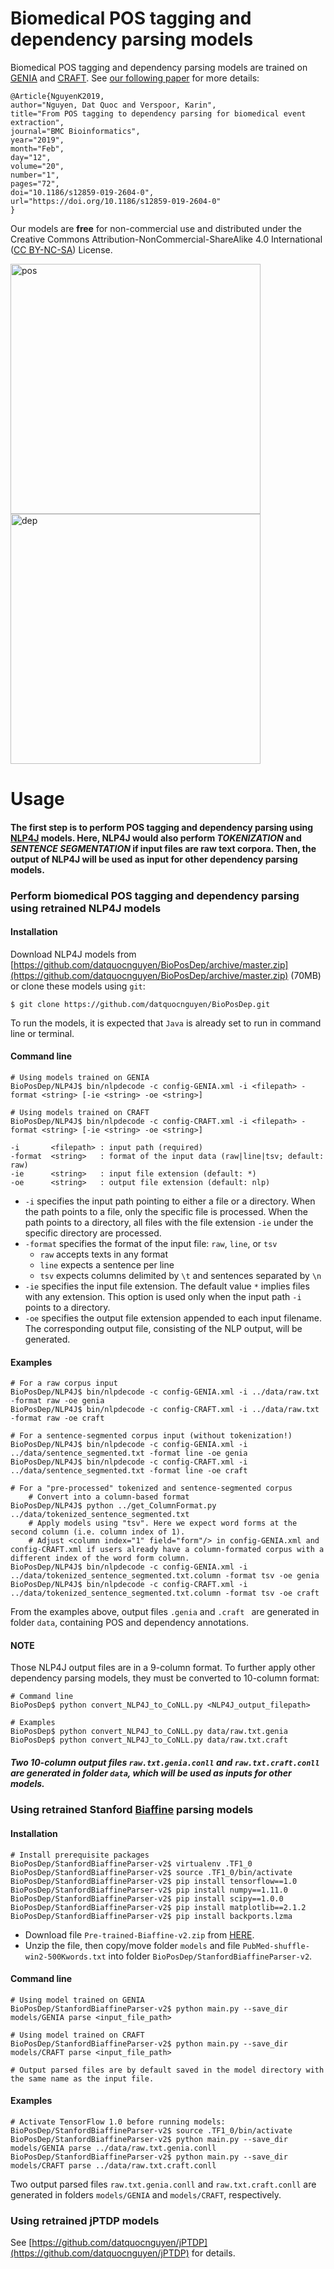 
# Biomedical POS tagging and dependency parsing models

Biomedical POS tagging and dependency parsing models are trained on  [GENIA](http://www.geniaproject.org/) and [CRAFT](http://BioPosDep-corpora.sourceforge.net/CRAFT/). See [our following paper](https://arxiv.org/abs/1808.03731) for more details:

	@Article{NguyenK2019,
	author="Nguyen, Dat Quoc and Verspoor, Karin",
	title="From POS tagging to dependency parsing for biomedical event extraction",
	journal="BMC Bioinformatics",
	year="2019",
	month="Feb",
	day="12",
	volume="20",
	number="1",
	pages="72",
	doi="10.1186/s12859-019-2604-0",
	url="https://doi.org/10.1186/s12859-019-2604-0"
	}
    
Our models are **free** for non-commercial use and distributed under the Creative Commons Attribution-NonCommercial-ShareAlike 4.0 International ([CC BY-NC-SA](https://creativecommons.org/licenses/by-nc-sa/4.0/)) License. 

<img width="400" alt="pos" src="https://user-images.githubusercontent.com/2412555/53179172-c9de7500-3625-11e9-90ac-17fe3ca016b0.png"> <img width="400" alt="dep" src="https://user-images.githubusercontent.com/2412555/53179163-c6e38480-3625-11e9-954d-9676730e7b27.png">

# Usage 

#### The first step is to perform POS tagging and dependency parsing using [NLP4J](https://emorynlp.github.io/nlp4j/) models. Here, NLP4J would also perform _TOKENIZATION_ and _SENTENCE SEGMENTATION_ if input files are raw text corpora. Then, the output of NLP4J will be used as input for other dependency parsing models.

### Perform biomedical POS tagging and dependency parsing using retrained NLP4J models 

#### Installation

Download NLP4J models from [https://github.com/datquocnguyen/BioPosDep/archive/master.zip](https://github.com/datquocnguyen/BioPosDep/archive/master.zip) (70MB) or clone these models using `git`:
    
    $ git clone https://github.com/datquocnguyen/BioPosDep.git
    
To run the models, it is expected that `Java` is already set to run in command line or terminal.

#### Command line 
    
    # Using models trained on GENIA
    BioPosDep/NLP4J$ bin/nlpdecode -c config-GENIA.xml -i <filepath> -format <string> [-ie <string> -oe <string>]
    
    # Using models trained on CRAFT
    BioPosDep/NLP4J$ bin/nlpdecode -c config-CRAFT.xml -i <filepath> -format <string> [-ie <string> -oe <string>]
	
	-i       <filepath> : input path (required)
	-format  <string>   : format of the input data (raw|line|tsv; default: raw)
	-ie      <string>   : input file extension (default: *)
	-oe      <string>   : output file extension (default: nlp)

 - `-i`  specifies the input path pointing to either a file or a directory. When the path points to a file, only the specific file is processed. When the path points to a directory, all files with the file extension  `-ie`  under the specific directory are processed.
 - `-format` specifies the format of the input file: `raw`, `line`, or `tsv`
	 - `raw`  accepts texts in any format
	 - `line`  expects a sentence per line
	 - `tsv`  expects columns delimited by `\t` and sentences separated by `\n`
 - `-ie`  specifies the input file extension. The default value  `*`  implies files with any extension. This option is used only when the input path  `-i`  points to a directory.
 - `-oe`  specifies the output file extension appended to each input filename. The corresponding output file, consisting of the NLP output, will be generated.

#### Examples
	
	# For a raw corpus input
	BioPosDep/NLP4J$ bin/nlpdecode -c config-GENIA.xml -i ../data/raw.txt -format raw -oe genia
	BioPosDep/NLP4J$ bin/nlpdecode -c config-CRAFT.xml -i ../data/raw.txt -format raw -oe craft
	
	# For a sentence-segmented corpus input (without tokenization!)
	BioPosDep/NLP4J$ bin/nlpdecode -c config-GENIA.xml -i ../data/sentence_segmented.txt -format line -oe genia
	BioPosDep/NLP4J$ bin/nlpdecode -c config-CRAFT.xml -i ../data/sentence_segmented.txt -format line -oe craft

	# For a "pre-processed" tokenized and sentence-segmented corpus
		# Convert into a column-based format
	BioPosDep/NLP4J$ python ../get_ColumnFormat.py ../data/tokenized_sentence_segmented.txt
		# Apply models using "tsv". Here we expect word forms at the second column (i.e. column index of 1). 
		# Adjust <column index="1" field="form"/> in config-GENIA.xml and config-CRAFT.xml if users already have a column-formated corpus with a different index of the word form column.
	BioPosDep/NLP4J$ bin/nlpdecode -c config-GENIA.xml -i ../data/tokenized_sentence_segmented.txt.column -format tsv -oe genia
	BioPosDep/NLP4J$ bin/nlpdecode -c config-CRAFT.xml -i ../data/tokenized_sentence_segmented.txt.column -format tsv -oe craft
	

From the examples above, output files `.genia` and `.craft ` are generated in folder `data`, containing POS and dependency annotations.  


#### NOTE
Those NLP4J output files are in a 9-column format. To further apply other dependency parsing models, they must be converted to 10-column format:

	# Command line
	BioPosDep$ python convert_NLP4J_to_CoNLL.py <NLP4J_output_filepath>

	# Examples
	BioPosDep$ python convert_NLP4J_to_CoNLL.py data/raw.txt.genia
	BioPosDep$ python convert_NLP4J_to_CoNLL.py data/raw.txt.craft

##### Two 10-column output files `raw.txt.genia.conll` and `raw.txt.craft.conll` are generated in folder `data`, which will be used as inputs for other models.
	
### Using retrained Stanford [Biaffine](https://github.com/tdozat/Parser-v2) parsing models 

#### Installation

	# Install prerequisite packages  
	BioPosDep/StanfordBiaffineParser-v2$ virtualenv .TF1_0
	BioPosDep/StanfordBiaffineParser-v2$ source .TF1_0/bin/activate
	BioPosDep/StanfordBiaffineParser-v2$ pip install tensorflow==1.0
	BioPosDep/StanfordBiaffineParser-v2$ pip install numpy==1.11.0
	BioPosDep/StanfordBiaffineParser-v2$ pip install scipy==1.0.0
	BioPosDep/StanfordBiaffineParser-v2$ pip install matplotlib==2.1.2
	BioPosDep/StanfordBiaffineParser-v2$ pip install backports.lzma

 - Download file `Pre-trained-Biaffine-v2.zip` from [HERE](https://drive.google.com/file/d/18IYSJEV0uwbg468lFXejS0Wyw2_8Pjfa/view?usp=sharing). 
 - Unzip the file, then copy/move folder `models` and file `PubMed-shuffle-win2-500Kwords.txt` into folder `BioPosDep/StanfordBiaffineParser-v2`.



#### Command line 

	# Using model trained on GENIA
	BioPosDep/StanfordBiaffineParser-v2$ python main.py --save_dir models/GENIA parse <input_file_path>
	
	# Using model trained on CRAFT
	BioPosDep/StanfordBiaffineParser-v2$ python main.py --save_dir models/CRAFT parse <input_file_path>

	# Output parsed files are by default saved in the model directory with the same name as the input file.

#### Examples

	# Activate TensorFlow 1.0 before running models:
	BioPosDep/StanfordBiaffineParser-v2$ source .TF1_0/bin/activate
	BioPosDep/StanfordBiaffineParser-v2$ python main.py --save_dir models/GENIA parse ../data/raw.txt.genia.conll
	BioPosDep/StanfordBiaffineParser-v2$ python main.py --save_dir models/CRAFT parse ../data/raw.txt.craft.conll
	
Two output  parsed files `raw.txt.genia.conll` and `raw.txt.craft.conll` are generated in folders  `models/GENIA` and `models/CRAFT`, respectively.
	
### Using retrained jPTDP models 

See [https://github.com/datquocnguyen/jPTDP](https://github.com/datquocnguyen/jPTDP) for details. 
